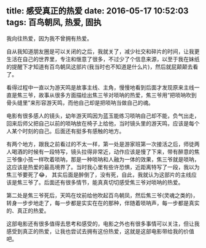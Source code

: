 title: 感受真正的热爱
date: 2016-05-17 10:52:03
tags: 百鸟朝凤, 热爱, 固执
---
我向往热爱，因为我不曾拥有热爱。
<!--more-->

自从我知道朋友圈是可以关闭的之后，我就关了，减少社交和碎片的时间，让我更生活在自己的世界里，专注和惬意了很多，不过少了个信息来源，以至于我在妹纸的提醒下才知道有百鸟朝凤这部片(我当时也不知道是什么片)，然后就屁颠颠去看了。

看得过程中一直以为游天鸣是故事主线、主角，慢慢地看到后面才发现原来主线一直是焦三爷，故事从很多方面描绘出焦三爷对唢呐的热爱，焦三爷用“把唢呐吹到骨头缝里”来形容游天鸣，而他自己却是把唢呐当做自己的魂。

电影有很多感人的镜头，幼年游天鸣因为蓝玉能练习唢呐自己却不能，负气出走，回来后师父把自己以前的唢呐放在椅子上给他，当时镜头里的游天鸣，应该是每个人某个时刻的自己。后面还有挺多有感触的地方。

有两个地方，跟我之前看过的不太一样，第一处是游家班第一次接活之后，师徒两人喝酒的时候有一段特写，镜头拉得非常近，动作应该是慢了下来，带有醉意的焦三爷像小孩一样吹着唢呐，那是一种唢呐和人融为一体的效果，焦三爷就是唢呐，这应该是热爱的最高境界了。当时我心里有些许恐惧，近距离特写了一段，我以为焦三爷要死了😂， 其实后面是醉倒了，没有死，自此，我就认为这部片的主线应该是焦三爷了。后面还有很多情节，能真真切切感受焦三爷对唢呐的热爱。

第二处是焦三爷死后，天鸣在坟前给他吹起百鸟朝凤，然后焦三爷(灵魂之类的)，转身一步步地走了，每一步都是实实在在的那种，伴随着唢呐声，每一步都是真实的、真正的热爱。

这部电影还有很多值得去思考和感受的，电影之外也有很多事情可以关注，但让我感受到真正的热爱，让我也尝试去拥有这份热爱，这就是这部电影带给我的价值吧。